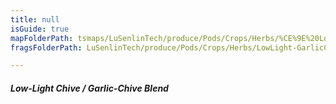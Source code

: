 ```yaml
---
title: null
isGuide: true
mapFolderPath: tsmaps/LuSenlinTech/produce/Pods/Crops/Herbs/%CE%9E%20LowLight-GarlicChiveBlend
fragsFolderPath: LuSenlinTech/produce/Pods/Crops/Herbs/LowLight-GarlicChiveBlend_frags

---
```



<!-- tsGuideRenderComment {"guide":{"id":"yGB2J51jQ","path":"LuSenlinTech/produce/Pods/Crops/Herbs","fragmentFolderPath":"LuSenlinTech/produce/Pods/Crops/Herbs/LowLight-GarlicChiveBlend_frags"},"fragment":{"id":"yGB2J51jQ","topLevelMapKey":"yARTTc01RW","mapKeyChain":"yARTTc01RW","guideID":"yGB2J52In","guidePath":"c:/GitHub/MuddySpud/MuddySpud.github.io/tsmaps/LuSenlinTech/produce/Pods/Crops/Herbs/LowLight-GarlicChiveBlend.tspod","chartKey":"yARTTc01RW","isLeaf":false,"options":[{"id":"yGB2JG26A","option":"Chive Blend - a deeper dive","order":1,"isAncillary":true}]}} -->

##### Low-Light Chive / Garlic-Chive Blend

